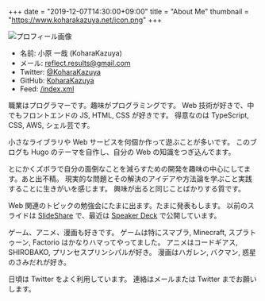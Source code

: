 +++
date = "2019-12-07T14:30:00+09:00"
title = "About Me"
thumbnail = "https://www.koharakazuya.net/icon.png"
+++

![プロフィール画像](https://www.koharakazuya.net/icon.png)

- 名前: 小原 一哉 (KoharaKazuya)
- メール: reflect.results@gmail.com
- Twitter: [@KoharaKazuya](http://twitter.com/KoharaKazuya)
- GitHub: [KoharaKazuya](http://github.com/KoharaKazuya)
- Feed: [/index.xml](/index.xml)

職業はプログラマーです。趣味がプログラミングです。
Web 技術が好きで、中でもフロントエンドの JS, HTML, CSS が好きです。
得意なのは TypeScript, CSS, AWS, シェル芸です。

小さなライブラリや Web サービスを何個か作って遊ぶことが多いです。
このブログも Hugo のテーマを自作し、自分の Web の知識をつぎ込んでます。

とにかくズボラで自分の面倒なことを減らすための開発を趣味の中心にしてます。あと出不精。
現実的な問題とその解決のアイデアや方法論を学ぶこと実践することに生きがいを感じます。
興味が出ると同じことばかりする質です。

Web 関連のトピックの勉強会にたまに出ます。たまに発表もします。
以前のスライドは [SlideShare](https://www.slideshare.net/reflectresults) で、最近は [Speaker Deck](https://speakerdeck.com/koharakazuya) で公開しています。

ゲーム、アニメ、漫画も好きです。
ゲームは特にスマブラ, Minecraft, スプラトゥーン, Factorio はかなりハマってやってました。
アニメはコードギアス, SHIROBAKO, プリンセスプリンシパルが好き。
漫画はハガレン, バクマン, 惑星のさみだれが好き。

日頃は Twitter をよく利用しています。
連絡はメールまたは Twitter までお願いします。
